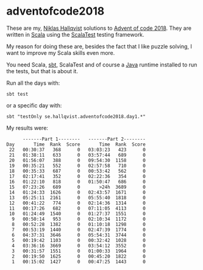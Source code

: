 # adventofcode2018
These are my, [Niklas Hallqvist](https://github.com/niklasha) solutions to
[Advent of code 2018](https://adventofcode.com/2018).
They are written in [Scala](https://scala-lang.org) using the
[ScalaTest](http://scalatest.org) testing framework.

My reason for doing these are, besides the fact that I like puzzle solving, I want to improve my Scala skills even more.

You need Scala, [sbt](https://scala-sbt.org), ScalaTest and of course
a [Java](https://java.com) runtime installed to run the tests, but that is about it.

Run all the days with:
```
sbt test
```

or a specific day with:
```
sbt "testOnly se.hallqvist.adventofcode2018.day1.*"
```

My results were:
```
      -------Part 1--------   -------Part 2--------
Day       Time  Rank  Score       Time  Rank  Score
 22   00:30:37   368      0   03:03:23   423      0
 21   01:38:11   633      0   03:57:44   689      0
 20   01:56:07   388      0   09:54:30  1158      0
 19   00:35:21   552      0   02:57:58   710      0
 18   00:35:33   687      0   00:53:42   562      0
 17   02:17:41   352      0   02:22:36   354      0
 16   01:22:10   818      0   01:50:47   686      0
 15   07:23:26   689      0       >24h  3689      0
 14   01:24:33  1626      0   02:43:57  1671      0
 13   05:25:11  2161      0   05:55:40  1818      0
 12   00:41:22   774      0   02:14:36  1314      0
 11   00:17:26   682      0   07:11:05  4113      0
 10   01:24:49  1540      0   01:27:37  1551      0
  9   00:50:14   953      0   02:10:34  1172      0
  8   00:52:28  1382      0   01:10:18  1298      0
  7   00:53:19  1440      0   02:47:39  1774      0
  6   04:37:31  3646      0   05:54:31  3744      0
  5   00:19:42  1103      0   00:32:42  1028      0
  4   03:36:16  3669      0   03:54:12  3552      0
  3   00:31:57  1551      0   01:00:33  1964      0
  2   00:19:50  1625      0   00:45:20  1822      0
  1   00:15:02  1427      0   00:47:25  1443      0
```
